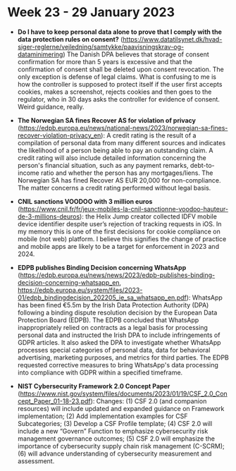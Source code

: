 # Week 23 - 29 January 2023

- **Do I have to keep personal data alone to prove that I comply with the data protection rules on consent?** (https://www.datatilsynet.dk/hvad-siger-reglerne/vejledning/samtykke/paavisningskrav-og-dataminimering)
The Danish DPA believes that storage of consent confirmation for more than 5 years is excessive and that the confirmation of consent shall be deleted upon consent revocation. The only exception is defense of legal claims. What is confusing to me is how the controller is supposed to protect itself if the user first accepts cookies, makes a screenshot, rejects cookies and then goes to the regulator, who in 30 days asks the controller for evidence of consent. Weird guidance, really.

- **The Norwegian SA fines Recover AS for violation of privacy** (https://edpb.europa.eu/news/national-news/2023/norwegian-sa-fines-recover-violation-privacy_en): A credit rating is the result of a compilation of personal data from many different sources and indicates the likelihood of a person being able to pay an outstanding claim. A credit rating will also include detailed information concerning the person's financial situation, such as any payment remarks, debt-to-income ratio and whether the person has any mortgages/liens. The Norwegian SA has fined Recover AS EUR 20,000 for non-compliance. The matter concerns a credit rating performed without legal basis.

- **CNIL sanctions VOODOO with 3 million euros** (https://www.cnil.fr/fr/jeux-mobiles-la-cnil-sanctionne-voodoo-hauteur-de-3-millions-deuros): the Helix Jump creator collected IDFV mobile device identifier despite user’s rejection of tracking requests in iOS. In my memory this is one of the first decisions for cookie compliance on mobile (not web) platform. I believe this signifies the change of practice and mobile apps are likely to be a target for enforcement in 2023 and 2024.

- **EDPB publishes Binding Decision concerning WhatsApp** (https://edpb.europa.eu/news/news/2023/edpb-publishes-binding-decision-concerning-whatsapp_en, https://edpb.europa.eu/system/files/2023-01/edpb_bindingdecision_202205_ie_sa_whatsapp_en.pdf): WhatsApp has been fined €5.5m by the Irish Data Protection Authority (DPA) following a binding dispute resolution decision by the European Data Protection Board (EDPB). The EDPB concluded that WhatsApp inappropriately relied on contracts as a legal basis for processing personal data and instructed the Irish DPA to include infringements of GDPR articles. It also asked the DPA to investigate whether WhatsApp processes special categories of personal data, data for behavioral advertising, marketing purposes, and metrics for third parties. The EDPB requested corrective measures to bring WhatsApp's data processing into compliance with GDPR within a specified timeframe.

- **NIST Cybersecurity Framework 2.0 Concept Paper** (https://www.nist.gov/system/files/documents/2023/01/19/CSF_2.0_Concept_Paper_01-18-23.pdf): Changes: (1) CSF 2.0 (and companion resources) will include updated and expanded guidance
on Framework implementation; (2) Add implementation examples for CSF Subcategories; (3) Develop a CSF Profile template; (4) CSF 2.0 will include a new “Govern” Function to emphasize cybersecurity risk management governance outcomes; (5) CSF 2.0 will emphasize the importance of cybersecurity supply chain risk management (C-SCRM); (6) will advance understanding of cybersecurity measurement and assessment.